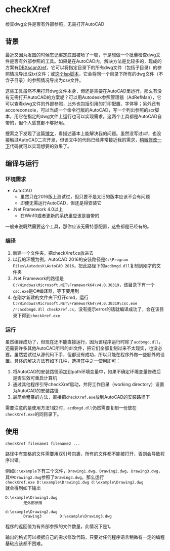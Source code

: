 # checkXref
检查dwg文件是否有外部参照，无需打开AutoCAD

## 背景
最近又因为发图的时候忘记绑定底图被喷了一顿，于是想做一个批量检查dwg文件是否有外部参照的工具。如果是在AutoCAD内，解决方法是比较多的，现成的方案有[DBXscanXref](https://www.cadforum.cz/en/qaID.asp?tip=6598)，它可以将指定目录下的所有dwg文件（包括子目录）的参照情况导出成txt文件；或[这个lsp脚本](https://forums.augi.com/showthread.php?152990-Listing-all-xrefs-attached-to-a-group-of-(unopened)-drawings-to-xls-file&p=1250384&viewfull=1#post1250384)，它会将同一个目录下所有的dwg文件（不含子目录）的参照情况导出为csv文件。

这些工具虽然不用打开dwg文件本身，但还是需要在AutoCAD里运行。那么有没有无需打开AutoCAD的方案呢？可以用Autodesk参照管理器（AdRefMan），它可以查看dwg文件的外部参照，此外也包括引用的打印配置、字体等；另外还有accoreconsole，可以当成一个命令行版的AutoCAD，写一个列出参照的scr脚本，用它在指定的dwg文件上运行也可以实现需求。这两个工具都是AutoCAD自带的，但个人感觉都不够好用。

搜索之下发现了这篇[博文](http://www.cppblog.com/mzty/archive/2006/06/21/8792.html)，看描述基本上能解决我的问题。虽然没写过c#，也没接触过AutoCAD二次开发，但该文中的代码已经非常接近我的需求，[稍微修改一下](https://github.com/Leoongithub/checkXref/commit/b51629479fd8a9cbb00cf0c7b6916f183f1b9714)代码就可以实现想要的效果了。

## 编译与运行
### 环境需求

- AutoCAD
  + 虽然只在2016版上测试过，但只要不是太旧的版本应该不会有问题
  + 即便无需运行AutoCAD，但还是得安装它
- .Net Framework 4.0以上
  + 在Win10或者更新的系统里应该是自带的

一般来说既然需要这个工具，那你应该无需特意配置，这些都是已经有的。

### 编译
1. 新建一个文件夹，把checkXref.cs放进去
2. 以我的环境为例，AutoCAD 2016的安装路径是`C:\Program Files\Autodesk\AutoCAD 2016`，把此路径下的`acdbmgd.dll`复制到刚才的文件夹
3. .Net Framework的路径是`C:\Windows\Microsoft.NET\Framework64\v4.0.30319`，该目录下有一个`csc.exe`是C#编译器，等下要用到
4. 在刚才新建的文件夹下打开cmd，运行`C:\Windows\Microsoft.NET\Framework64\v4.0.30319\csc.exe /r:acdbmgd.dll checkXref.cs`，没有提示error的话就编译成功了，会在该目录下得到`checkXref.exe`

### 运行
虽然编译成功了，但现在还不能直接运行，因为该程序运行时除了`acdbmgd.dll`，还需要许多其他AutoCAD所带的dll文件，把它们全部复制过来不太现实，也没必要。虽然尝试过从源代码下手，但都没有成功，所以只能在程序外做一些额外的设置。具体的解决方法有如下几种，选择其中之一使用即可：
1. 将AutoCAD的安装路径添加到path环境变量中，如果不确定环境变量修改后是否生效可重启计算机
2. 通过其他程序引导checkXref启动，并将工作目录（working directory）设置为AutoCAD的安装路径
3. 最简单粗暴的方法，直接把`checkXref.exe`放到AutoCAD的安装路径下

需要注意的是使用方法1或2时，`acdbmgd.dll`仍然需要复制一份放在`checkXref.exe`的同目录下。

## 使用
`checkXref filename1 filename2 ...`

路径中有空格的文件需要用双引号包裹，所有的文件都不能被打开，否则会导致程序出错。

例如`D:\example`下有三个文件，`Drawing1.dwg`、`Drawing2.dwg`、`Drawing3.dwg`，其中`Drawing2.dwg`参照了`Drawing3.dwg`，那么运行  
`checkXref.exe D:\example\Drawing1.dwg d:\example\Drawing2.dwg`  
就会得到如下输出
```
D:\example\Drawing1.dwg
        无外部参照

d:\example\Drawing2.dwg
        Drawing3        D:\example\Drawing3.dwg

```
程序的返回值为有外部参照的文件数量，此情况下是1。

输出的格式可以根据自己的需求修改代码，只要对任何程序语言稍微有一定的编程基础应该都不困难。
